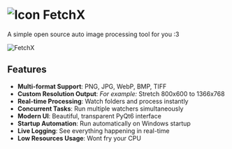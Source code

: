# ![Icon](icon-32.png) FetchX

A simple open source auto image processing tool for you :3

![FetchX](web/images/screenshot-1.png)

## Features
-  **Multi-format Support**: PNG, JPG, WebP, BMP, TIFF
-  **Custom Resolution Output**: *For example:* Stretch 800x600 to 1366x768
-  **Real-time Processing**: Watch folders and process instantly
-  **Concurrent Tasks**: Run multiple watchers simultaneously
-  **Modern UI**: Beautiful, transparent PyQt6 interface
-  **Startup Automation**: Run automatically on Windows startup
-  **Live Logging**: See everything happening in real-time
-  **Low Resources Usage**: Wont fry your CPU
